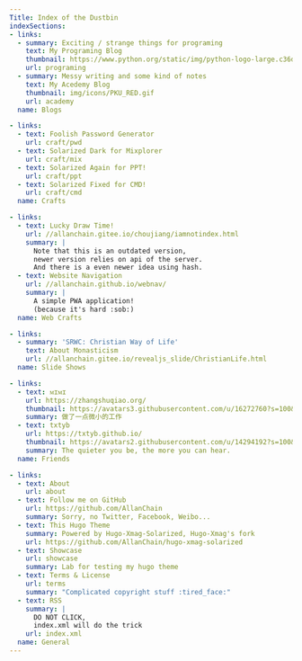 ```yaml
---
Title: Index of the Dustbin
indexSections:
- links:
  - summary: Exciting / strange things for programing
    text: My Programing Blog
    thumbnail: https://www.python.org/static/img/python-logo-large.c36dccadd999.png
    url: programing
  - summary: Messy writing and some kind of notes
    text: My Acedemy Blog
    thumbnail: img/icons/PKU_RED.gif
    url: academy
  name: Blogs

- links:
  - text: Foolish Password Generator
    url: craft/pwd
  - text: Solarized Dark for Mixplorer
    url: craft/mix
  - text: Solarized Again for PPT!
    url: craft/ppt
  - text: Solarized Fixed for CMD!
    url: craft/cmd
  name: Crafts

- links:
  - text: Lucky Draw Time!
    url: //allanchain.gitee.io/choujiang/iamnotindex.html
    summary: |
      Note that this is an outdated version,
      newer version relies on api of the server.
      And there is a even newer idea using hash.
  - text: Website Navigation
    url: //allanchain.github.io/webnav/
    summary: |
      A simple PWA application!
      (because it's hard :sob:)
  name: Web Crafts

- links:
  - summary: 'SRWC: Christian Way of Life'
    text: About Monasticism
    url: //allanchain.gitee.io/revealjs_slide/ChristianLife.html
  name: Slide Shows

- links:
  - text: ᴍɪᴍɪ
    url: https://zhangshuqiao.org/
    thumbnail: https://avatars3.githubusercontent.com/u/16272760?s=100&v=4
    summary: 做了一点微小的工作
  - text: txtyb
    url: https://txtyb.github.io/
    thumbnail: https://avatars2.githubusercontent.com/u/14294192?s=100&v=4
    summary: The quieter you be, the more you can hear.
  name: Friends

- links:
  - text: About
    url: about
  - text: Follow me on GitHub
    url: https://github.com/AllanChain
    summary: Sorry, no Twitter, Facebook, Weibo...
  - text: This Hugo Theme
    summary: Powered by Hugo-Xmag-Solarized, Hugo-Xmag's fork
    url: https://github.com/AllanChain/hugo-xmag-solarized
  - text: Showcase
    url: showcase
    summary: Lab for testing my hugo theme
  - text: Terms & License
    url: terms
    summary: "Complicated copyright stuff :tired_face:"
  - text: RSS
    summary: |
      DO NOT CLICK,
      index.xml will do the trick
    url: index.xml
  name: General
---
```

